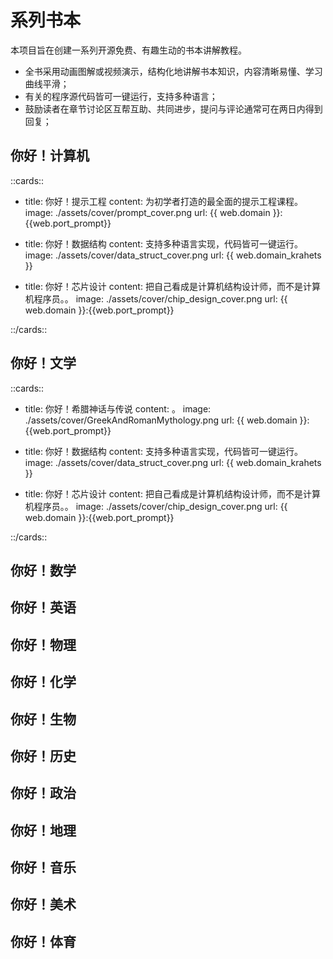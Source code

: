 # 系列书本

本项目旨在创建一系列开源免费、有趣生动的书本讲解教程。

- 全书采用动画图解或视频演示，结构化地讲解书本知识，内容清晰易懂、学习曲线平滑；
- 有关的程序源代码皆可一键运行，支持多种语言；
- 鼓励读者在章节讨论区互帮互助、共同进步，提问与评论通常可在两日内得到回复；

## 你好！计算机

::cards::

- title: 你好！提示工程
  content: 为初学者打造的最全面的提示工程课程。
  image: ./assets/cover/prompt_cover.png
  url: {{ web.domain }}:{{web.port_prompt}}

- title: 你好！数据结构
  content: 支持多种语言实现，代码皆可一键运行。
  image: ./assets/cover/data_struct_cover.png
  url: {{ web.domain_krahets }}

- title: 你好！芯片设计
  content: 把自己看成是计算机结构设计师，而不是计算机程序员。。
  image: ./assets/cover/chip_design_cover.png
  url: {{ web.domain }}:{{web.port_prompt}}

::/cards::

## 你好！文学

::cards::

- title: 你好！希腊神话与传说
  content: 。
  image: ./assets/cover/GreekAndRomanMythology.png
  url: {{ web.domain }}:{{web.port_prompt}}

- title: 你好！数据结构
  content: 支持多种语言实现，代码皆可一键运行。
  image: ./assets/cover/data_struct_cover.png
  url: {{ web.domain_krahets }}

- title: 你好！芯片设计
  content: 把自己看成是计算机结构设计师，而不是计算机程序员。。
  image: ./assets/cover/chip_design_cover.png
  url: {{ web.domain }}:{{web.port_prompt}}

::/cards::

## 你好！数学

## 你好！英语

## 你好！物理

## 你好！化学

## 你好！生物

## 你好！历史

## 你好！政治

## 你好！地理

## 你好！音乐

## 你好！美术

## 你好！体育

